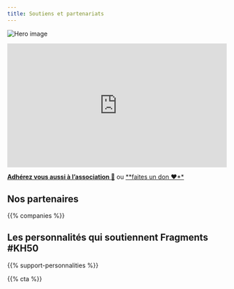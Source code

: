 ```yaml
---
title: Soutiens et partenariats
---
```


![Hero image](/images/banniere.jpg)

<iframe width="100%" style="aspect-ratio: 16/9" src="https://www.youtube.com/embed/kQKkURWtLok" title="YouTube video player" frameborder="0" allow="accelerometer; autoplay; clipboard-write; encrypted-media; gyroscope; picture-in-picture; web-share" allowfullscreen></iframe>



[**Adhérez vous aussi à l’association 🤝**](https://www.helloasso.com/associations/fragmentis-vitae/adhesions/adhesion) ou [**faites un don ❤**️](https://www.helloasso.com/associations/fragmentis-vitae/formulaires/1)


## Nos partenaires

{{% companies %}}

## Les personnalités qui soutiennent Fragments #KH50

{{% support-personnalities %}}

{{% cta %}}

